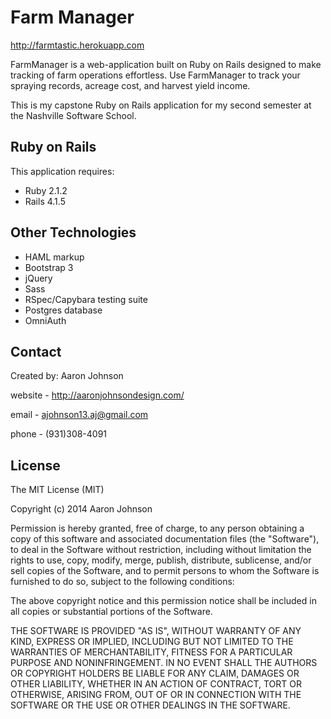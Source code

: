 Farm Manager
================

http://farmtastic.herokuapp.com

FarmManager is a web-application built on Ruby on Rails designed to make tracking of farm operations effortless. Use FarmManager to track your spraying records, acreage cost, and harvest yield income.

This is my capstone Ruby on Rails application for my second semester at the Nashville Software School.


Ruby on Rails
-------------

This application requires:

- Ruby 2.1.2
- Rails 4.1.5

Other Technologies
------------------
* HAML markup
* Bootstrap 3
* jQuery
* Sass
* RSpec/Capybara testing suite
* Postgres database
* OmniAuth


Contact
-------
Created by: Aaron Johnson

website - http://aaronjohnsondesign.com/

email - ajohnson13.aj@gmail.com

phone - (931)308-4091

License
-------
The MIT License (MIT)

Copyright (c) 2014 Aaron Johnson

Permission is hereby granted, free of charge, to any person obtaining a copy of this software and associated documentation files (the "Software"), to deal in the Software without restriction, including without limitation the rights to use, copy, modify, merge, publish, distribute, sublicense, and/or sell copies of the Software, and to permit persons to whom the Software is furnished to do so, subject to the following conditions:

The above copyright notice and this permission notice shall be included in all copies or substantial portions of the Software.

THE SOFTWARE IS PROVIDED "AS IS", WITHOUT WARRANTY OF ANY KIND, EXPRESS OR IMPLIED, INCLUDING BUT NOT LIMITED TO THE WARRANTIES OF MERCHANTABILITY, FITNESS FOR A PARTICULAR PURPOSE AND NONINFRINGEMENT. IN NO EVENT SHALL THE AUTHORS OR COPYRIGHT HOLDERS BE LIABLE FOR ANY CLAIM, DAMAGES OR OTHER LIABILITY, WHETHER IN AN ACTION OF CONTRACT, TORT OR OTHERWISE, ARISING FROM, OUT OF OR IN CONNECTION WITH THE SOFTWARE OR THE USE OR OTHER DEALINGS IN THE SOFTWARE.

